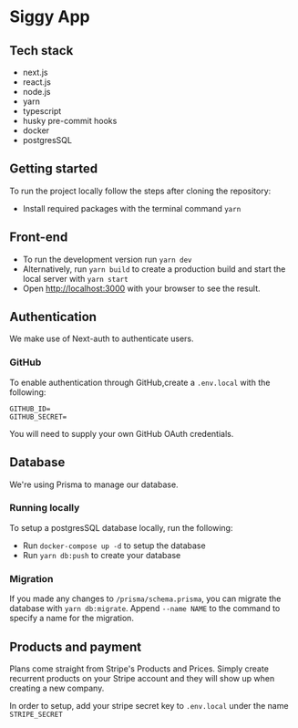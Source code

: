 # Siggy App

## Tech stack

- next.js
- react.js
- node.js
- yarn
- typescript
- husky pre-commit hooks
- docker
- postgresSQL

## Getting started

To run the project locally follow the steps after cloning the repository:

- Install required packages with the terminal command `yarn`

## Front-end

- To run the development version run `yarn dev`
- Alternatively, run `yarn build` to create a production build and start the local server with `yarn start`
- Open [http://localhost:3000](http://localhost:3000) with your browser to see the result.

## Authentication

We make use of Next-auth to authenticate users.

### GitHub

To enable authentication through GitHub,create a `.env.local` with the following:

```
GITHUB_ID=
GITHUB_SECRET=
```

You will need to supply your own GitHub OAuth credentials.

## Database

We're using Prisma to manage our database.

### Running locally

To setup a postgresSQL database locally, run the following:

- Run `docker-compose up -d` to setup the database
- Run `yarn db:push` to create your database

### Migration

If you made any changes to `/prisma/schema.prisma`, you can migrate the database with `yarn db:migrate`.
Append `--name NAME` to the command to specify a name for the migration.

## Products and payment

Plans come straight from Stripe's Products and Prices. Simply create recurrent products on your Stripe account and they will show up when creating a new company.

In order to setup, add your stripe secret key to `.env.local` under the name `STRIPE_SECRET`
